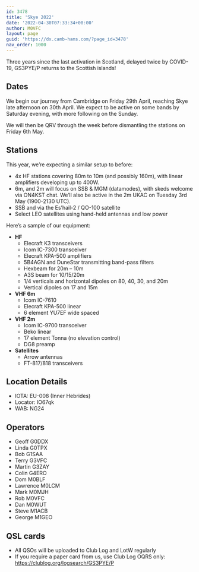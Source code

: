 ```yaml
---
id: 3478
title: 'Skye 2022'
date: '2022-04-30T07:33:34+00:00'
author: M0VFC
layout: page
guid: 'https://dx.camb-hams.com/?page_id=3478'
nav_order: 1000
---
```


Three years since the last activation in Scotland, delayed twice by COVID-19, GS3PYE/P returns to the Scottish islands!

## Dates

We begin our journey from Cambridge on Friday 29th April, reaching Skye late afternoon on 30th April. We expect to be active on some bands by Saturday evening, with more following on the Sunday.

We will then be QRV through the week before dismantling the stations on Friday 6th May.

## Stations

This year, we’re expecting a similar setup to before:

- 4x HF stations covering 80m to 10m (and possibly 160m), with linear amplifiers developing up to 400W.
- 6m, and 2m will focus on SSB &amp; MGM (datamodes), with skeds welcome via ON4KST chat. We’ll also be active in the 2m UKAC on Tuesday 3rd May (1900-2130 UTC).
- SSB and via the Es’hail-2 / QO-100 satellite
- Select LEO satellites using hand-held antennas and low power

Here’s a sample of our equipment:

- **HF**
    - Elecraft K3 transceivers
    - Icom IC-7300 transceiver
    - Elecraft KPA-500 amplifiers
    - 5B4AGN and DuneStar transmitting band-pass filters
    - Hexbeam for 20m – 10m
    - A3S beam for 10/15/20m
    - 1/4 verticals and horizontal dipoles on 80, 40, 30, and 20m
    - Vertical dipoles on 17 and 15m
- **VHF 6m**
    - Icom IC-7610
    - Elecraft KPA-500 linear
    - 6 element YU7EF wide spaced
- **VHF 2m**
    - Icom IC-9700 transceiver
    - Beko linear
    - 17 element Tonna (no elevation control)
    - DG8 preamp
- **Satellites**
    - Arrow antennas
    - FT-817/818 transceivers

## Location Details

- IOTA: EU-008 (Inner Hebrides)
- Locator: IO67qk
- WAB: NG24

## Operators

- Geoff G0DDX
- Linda G0TPX
- Bob G1SAA
- Terry G3VFC
- Martin G3ZAY
- Colin G4ERO
- Dom M0BLF
- Lawrence M0LCM
- Mark M0MJH
- Rob M0VFC
- Dan M0WUT
- Steve M1ACB
- George M1GEO

## QSL cards

- All QSOs will be uploaded to Club Log and LotW regularly
- If you require a paper card from us, use Club Log OQRS only:  
    https://clublog.org/logsearch/GS3PYE/P